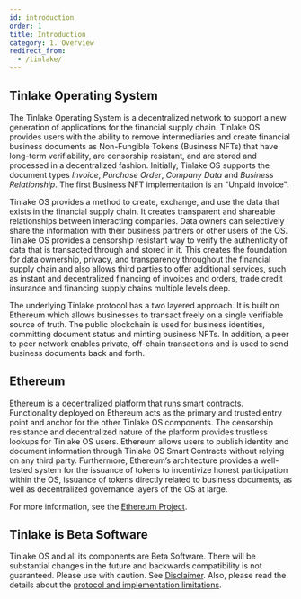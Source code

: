 ```yaml
---
id: introduction
order: 1
title: Introduction
category: 1. Overview
redirect_from:
  - /tinlake/
---
```


## Tinlake Operating System

The Tinlake Operating System is a decentralized network to support a new generation of applications for the financial supply chain. Tinlake OS provides users with the ability to remove intermediaries and create financial business documents as Non-Fungible Tokens (Business NFTs) that have long-term verifiability, are censorship resistant, and are stored and processed in a decentralized fashion. Initially, Tinlake OS supports the document types _Invoice_, _Purchase Order_, _Company Data_ and _Business Relationship_. The first Business NFT implementation is an "Unpaid invoice". 

Tinlake OS provides a method to create, exchange, and use the data that exists in the financial supply chain. It creates transparent and shareable relationships between interacting companies. Data owners can selectively share the information with their business partners or other users of the OS. Tinlake OS provides a censorship resistant way to verify the authenticity of data that is transacted through and stored in it. This creates the foundation for data ownership, privacy, and transparency throughout the financial supply chain and also allows third parties to offer additional services, such as instant and decentralized financing of invoices and orders, trade credit insurance and financing supply chains multiple levels deep.
 
The underlying Tinlake protocol has a two layered approach. It is built on Ethereum which allows businesses to transact freely on a single verifiable source of truth. The public blockchain is used for business identities, committing document status and minting business NFTs. In addition, a peer to peer network enables private, off-chain transactions and is used to send business documents back and forth.

## Ethereum

Ethereum is a decentralized platform that runs smart contracts. Functionality deployed on Ethereum acts as the primary and trusted entry point and anchor for the other Tinlake OS components. The censorship resistance and decentralized nature of the platform provides trustless lookups for Tinlake OS users. Ethereum allows users to publish identity and document information through Tinlake OS Smart Contracts without relying on any third party. Furthermore, Ethereum’s architecture provides a well-tested system for the issuance of tokens to incentivize honest participation within the OS, issuance of tokens directly related to business documents, as well as decentralized governance layers of the OS at large.

For more information, see the [Ethereum Project](https://www.ethereum.org/).

  
## Tinlake is Beta Software
Tinlake OS and all its components are Beta Software. There will be substantial changes in the future and backwards compatibility is not guaranteed. Please use with caution. See [Disclaimer](/docs/Tinlake-node/further-reading/disclaimer/). Also, please read the details about the [protocol and implementation limitations](/docs/Tinlake-node/further-reading/protocol_limitations/).
